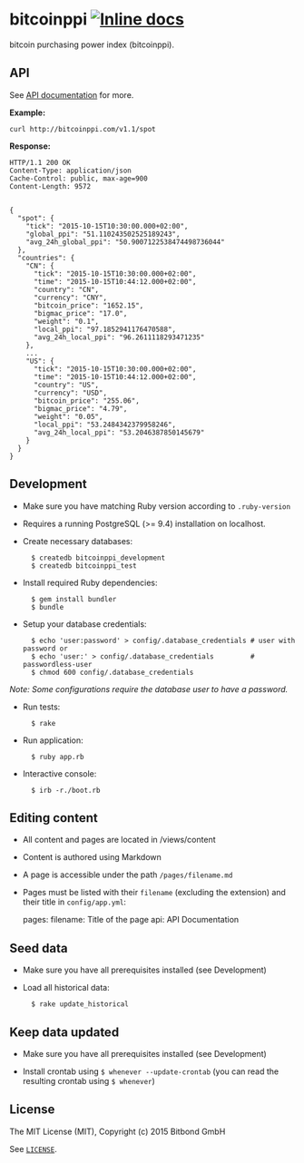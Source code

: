 # bitcoinppi [![Inline docs](http://inch-ci.org/github/bitbond/bitcoinppi.svg?branch=master)](http://inch-ci.org/github/bitbond/bitcoinppi)

bitcoin purchasing power index (bitcoinppi).

## API

See [API documentation](https://github.com/bitbond/bitcoinppi/blob/master/views/content/api.md) for more.

**Example:**

    curl http://bitcoinppi.com/v1.1/spot

**Response:**

    HTTP/1.1 200 OK
    Content-Type: application/json
    Cache-Control: public, max-age=900
    Content-Length: 9572
    
    
    {
      "spot": {
        "tick": "2015-10-15T10:30:00.000+02:00",
        "global_ppi": "51.110243502525189243",
        "avg_24h_global_ppi": "50.9007122538474498736044"
      },
      "countries": {
        "CN": {
          "tick": "2015-10-15T10:30:00.000+02:00",
          "time": "2015-10-15T10:44:12.000+02:00",
          "country": "CN",
          "currency": "CNY",
          "bitcoin_price": "1652.15",
          "bigmac_price": "17.0",
          "weight": "0.1",
          "local_ppi": "97.1852941176470588",
          "avg_24h_local_ppi": "96.2611118293471235"
        },
        ...
        "US": {
          "tick": "2015-10-15T10:30:00.000+02:00",
          "time": "2015-10-15T10:44:12.000+02:00",
          "country": "US",
          "currency": "USD",
          "bitcoin_price": "255.06",
          "bigmac_price": "4.79",
          "weight": "0.05",
          "local_ppi": "53.2484342379958246",
          "avg_24h_local_ppi": "53.2046387850145679"
        }
      }   
    }

## Development

* Make sure you have matching Ruby version according to `.ruby-version`
* Requires a running PostgreSQL (>= 9.4) installation on localhost.
* Create necessary databases:

        $ createdb bitcoinppi_development
        $ createdb bitcoinppi_test

* Install required Ruby dependencies:

        $ gem install bundler
        $ bundle

* Setup your database credentials:

        $ echo 'user:password' > config/.database_credentials # user with password or
        $ echo 'user:' > config/.database_credentials         # passwordless-user
        $ chmod 600 config/.database_credentials

_Note: Some configurations require the database user to have a password._

* Run tests:

        $ rake

* Run application:

        $ ruby app.rb

* Interactive console:

        $ irb -r./boot.rb

## Editing content

* All content and pages are located in /views/content
* Content is authored using Markdown
* A page is accessible under the path `/pages/filename.md`
* Pages must be listed with their `filename` (excluding the extension) and their title in `config/app.yml`:

    pages:
      filename: Title of the page
      api: API Documentation

## Seed data

* Make sure you have all prerequisites installed (see Development)
* Load all historical data:

        $ rake update_historical

## Keep data updated

* Make sure you have all prerequisites installed (see Development)

* Install crontab using `$ whenever --update-crontab` (you can read the resulting crontab using `$ whenever`)

## License

The MIT License (MIT), Copyright (c) 2015 Bitbond GmbH

See [`LICENSE`](https://github.com/bitbond/bitcoinppi/blob/master/LICENSE).

